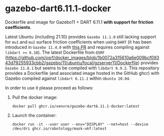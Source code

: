 # gazebo-dart6.11.1-docker

Dockerfile and image for Gazebo11 + DART 6.11.1 **with support for friction coefficients**.

Latest Ubuntu (including 21.10) provides `Gazebo 11.1.0` still lacking support for `mu1` and `mu2` surface friction coefficients  when using `DART` (it has been introduced in `Gazebo 11.4.0` with [this PR](https://github.com/osrf/gazebo/pull/2781) and requires compiling against `libdart >= 6.10`). The latest Dockerfile from `OSRF` (https://github.com/osrf/docker_images/blob/1b0072a315610a6e009bcf09343d79255933cbb2/gazebo/11/ubuntu/focal/gzserver11/Dockerfile) provides `Gazebo 11.8.1` but seems to be compiled with `libdart 6.9.2`. This repository provides a Dockerfile (and associated image hosted in the GitHub ghcr) with Gazebo compiled against `libdart 6.11.1` within `Ubuntu 20.04`.

In order to use it please proceed as follows:

1. Pull the docker image:
    ```console
    docker pull ghcr.io/xenvre/gazebo-dart6.11.1-docker:latest
    ```
1. Launch the container:
    ```console
    docker run -it --user user --env="DISPLAY" --net=host --device /dev/dri ghcr.io/robotology/mask-ukf:latest
    ```
